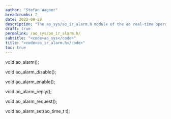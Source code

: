 ```yaml
---
author: "Stefan Wagner"
breadcrumbs: 2
date: 2022-08-29
description: "The ao_sys/ao_ir_alarm.h module of the ao real-time operating system."
draft: true
permalink: /ao_sys/ao_ir_alarm.h/ 
subtitle: "<code>ao_sys</code>"
title: "<code>ao_ir_alarm.h</code>"
toc: true
---
```


void    ao_alarm();

void    ao_alarm_disable();

void    ao_alarm_enable();

void    ao_alarm_reply();

void    ao_alarm_request();

void    ao_alarm_set(ao_time_t t);

